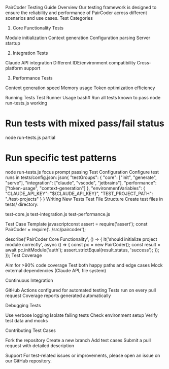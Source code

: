 PairCoder Testing Guide
Overview
Our testing framework is designed to ensure the reliability and performance of PairCoder across different scenarios and use cases.
Test Categories
1. Core Functionality Tests

Module initialization
Context generation
Configuration parsing
Server startup

2. Integration Tests

Claude API integration
Different IDE/environment compatibility
Cross-platform support

3. Performance Tests

Context generation speed
Memory usage
Token optimization efficiency

Running Tests
Test Runner Usage
bash# Run all tests known to pass
node run-tests.js working

# Run tests with mixed pass/fail status
node run-tests.js partial

# Run specific test patterns
node run-tests.js focus prompt passing
Test Configuration
Configure test runs in tests/config.json:
json{
  "testGroups": {
    "core": ["init", "generate", "serve"],
    "integration": ["claude", "vscode", "jetbrains"],
    "performance": ["token-usage", "context-generation"]
  },
  "environmentVariables": {
    "CLAUDE_API_KEY": "${CLAUDE_API_KEY}",
    "TEST_PROJECT_PATH": "./test-projects"
  }
}
Writing New Tests
Test File Structure
Create test files in tests/ directory:

test-core.js
test-integration.js
test-performance.js

Test Case Template
javascriptconst assert = require('assert');
const PairCoder = require('../src/paircoder');

describe('PairCoder Core Functionality', () => {
  it('should initialize project module correctly', async () => {
    const pc = new PairCoder();
    const result = await pc.initModule('auth');
    assert.strictEqual(result.status, 'success');
  });
});
Test Coverage

Aim for >90% code coverage
Test both happy paths and edge cases
Mock external dependencies (Claude API, file system)

Continuous Integration

GitHub Actions configured for automated testing
Tests run on every pull request
Coverage reports generated automatically

Debugging Tests

Use verbose logging
Isolate failing tests
Check environment setup
Verify test data and mocks

Contributing Test Cases

Fork the repository
Create a new branch
Add test cases
Submit a pull request with detailed description

Support
For test-related issues or improvements, please open an issue on our GitHub repository.